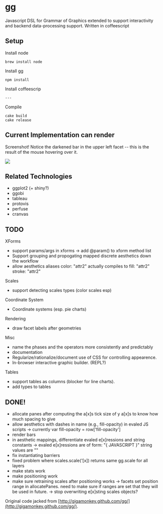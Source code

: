 gg
===

Javascript DSL for Grammar of Graphics extended to support interactivity and
backend data-processing support.  Written in coffeescript

Setup
------

Install node

    brew install node

Install gg

    npm install

Install coffeescrip

    ---

Compile

    cake build
    cake release

Current Implementation can render
---------------

Screenshot!  Notice the darkened bar in the upper left facet -- this is the
result of the mouse hovering over it.

<img src="https://raw.github.com/sirrice/gg/new-model/docs/imgs/screenshot.png"/>



Related Technologies
-----------

* ggplot2 (+ shiny?)
* ggobi
* tableau
* protovis
* perfuse
* cranvas


TODO
------------------

XForms

- support params/args in xforms
   -> add @param() to xform method list
- Support grouping and propogating mapped discrete aesthetics down the workflow
- allow aesthetics aliases
    color: "attr2"
   actually compiles to
    fill: "attr2"
    stroke: "attr2"


Scales

- support detecting scales types (color scales esp)

Coordinate System


- Coordinate systems (esp. pie charts)


Rendering

- draw facet labels after geometries


Misc

- name the phases and the operators more consistently and predictably
- documentation
- Regularize/rationalize/document use of CSS for controlling appearence.
- In-browser interactive graphic builder. (REPL?)



Tables

- support tables as columns (blocker for line charts).
- add types to tables

DONE!
-------------

- allocate panes after computing the a[x]s tick size of y a[x]s to know how much spacing to give
- allow aesthetics with dashes in name (e.g., fill-opacity) in evaled JS scripts
    -> currently var fill-opacity = row['fill-opacity']
- render bars
- in aesthetic mappings, differentiate evaled e[x]ressions and string constants
    -> evaled e[x]ressions are of form: "{ JAVASCRIPT }"
      string values are ""
- fix instantiating barriers
- fixed problem where scales.scale('[x]) returns same gg.scale for all layers
- make stats work
- make positioning work
- make sure retraining scales after positioning works
    -> facets set position range in allocatePanes.  need to make sure if
      ranges are set that they will be used in future.
    -> stop overwriting e[x]sting scales objects?




Original code jacked from [http://gigamonkey.github.com/gg/](http://gigamonkey.github.com/gg/).




